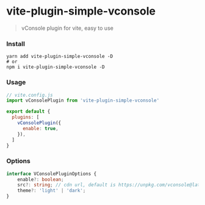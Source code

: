 # vite-plugin-simple-vconsole

> vConsole plugin for vite, easy to use
### Install
```shell
yarn add vite-plugin-simple-vconsole -D
# or
npm i vite-plugin-simple-vconsole -D
```

### Usage

```js
// vite.config.js
import vConsolePlugin from 'vite-plugin-simple-vconsole'

export default {
  plugins: [
    vConsolePlugin({
      enable: true,
    }),
  ]
}
```

### Options
```ts
interface VConsolePluginOptions {
    enable?: boolean;
    src?: string; // cdn url, default is https://unpkg.com/vconsole@latest/dist/vconsole.min.js
    theme?: 'light' | 'dark';
}
```
